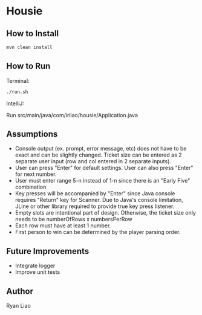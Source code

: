 # Housie

## How to Install
```bash
mvn clean install
```

## How to Run
Terminal:
```bash
./run.sh
```
IntelliJ:

Run src/main/java/com/irliao/housie/Application.java

## Assumptions
- Console output (ex. prompt, error message, etc) does not have to be exact and can be slightly changed. 
  Ticket size can be entered as 2 separate user input (row and col entered in 2 separate inputs).
- User can press "Enter" for default settings. User can also press "Enter" for next number.
- User must enter range 5-n instead of 1-n since there is an "Early Five" combination
- Key presses will be accompanied by "Enter" since Java console requires "Return" key for Scanner. 
  Due to Java's console limitation, JLine or other library required to provide true key press listener. 
- Empty slots are intentional part of design.
  Otherwise, the ticket size only needs to be numberOfRows x numbersPerRow
- Each row must have at least 1 number.
- First person to win can be determined by the player parsing order.

## Future Improvements
- Integrate logger
- Improve unit tests

## Author
Ryan Liao
